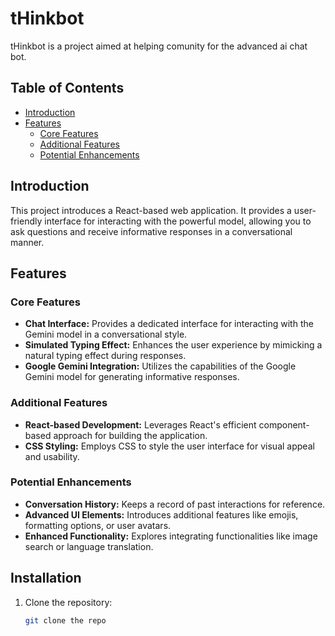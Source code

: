 # tHinkbot

tHinkbot is a project aimed at helping comunity for the advanced ai chat bot.

## Table of Contents

- [Introduction](#introduction)
- [Features](#features)
  - [Core Features](#core-features)
  - [Additional Features](#additional-features)
  - [Potential Enhancements](#potential-enhancements)

## Introduction

This project introduces a React-based web application. It provides a user-friendly interface for interacting with the powerful model, allowing you to ask questions and receive informative responses in a conversational manner.

## Features

### Core Features

- **Chat Interface:** Provides a dedicated interface for interacting with the Gemini model in a conversational style.
- **Simulated Typing Effect:** Enhances the user experience by mimicking a natural typing effect during responses.
- **Google Gemini Integration:** Utilizes the capabilities of the Google Gemini model for generating informative responses.

### Additional Features

- **React-based Development:** Leverages React's efficient component-based approach for building the application.
- **CSS Styling:** Employs CSS to style the user interface for visual appeal and usability.

### Potential Enhancements

- **Conversation History:** Keeps a record of past interactions for reference.
- **Advanced UI Elements:** Introduces additional features like emojis, formatting options, or user avatars.
- **Enhanced Functionality:** Explores integrating functionalities like image search or language translation.

## Installation

1. Clone the repository:

   ```bash
   git clone the repo
